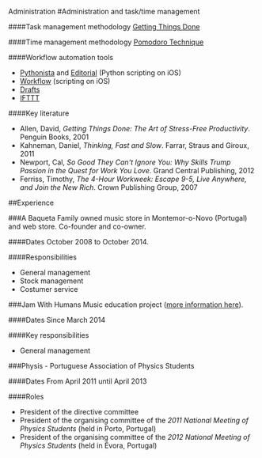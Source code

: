 Administration
#Administration and task/time management

####<a name="man-gtd"></a>Task management methodology
[Getting Things Done](http://gettingthingsdone.com)

####Time management methodology
[Pomodoro Technique](http://pomodorotechnique.com)

####<a name="man-auto"></a>Workflow automation tools
- [Pythonista](http://omz-software.com/pythonista/) and [Editorial](http://omz-software.com/editorial/) (Python scripting on iOS)
- [Workflow](https://workflow.is) (scripting on iOS)
- [Drafts](http://agiletortoise.com/drafts/)
- [IFTTT](http://agiletortoise.com/drafts/)

####Key literature
- Allen, David, *Getting Things Done: The Art of Stress-Free Productivity*. Penguin Books, 2001
- Kahneman, Daniel, *Thinking, Fast and Slow*. Farrar, Straus and Giroux, 2011
- Newport, Cal, *So Good They Can't Ignore You: Why Skills Trump Passion in the Quest for Work You Love*. Grand Central Publishing, 2012
- Ferriss, Timothy, *The 4-Hour Workweek: Escape 9-5, Live Anywhere, and Join the New Rich*. Crown Publishing Group, 2007

##Experience

###<a name="man-baqueta"></a>A Baqueta
Family owned music store in Montemor-o-Novo (Portugal) and web store. Co-founder and co-owner.

####Dates
October 2008 to October 2014.

####Responsibilities
- General management
- Stock management
- Costumer service

###<a name="man-humans"></a>Jam With Humans
Music education project ([more information here](../projects.html)).

####Dates
Since March 2014

####Key responsibilities
- General management

###<a name="man-physis"></a>Physis - Portuguese Association of Physics Students

####Dates
From April 2011 until April 2013

####Roles
- President of the directive committee
- President of the organising committee of the *2011 National Meeting of Physics Students* (held in Porto, Portugal)
- President of the organising committee of the *2012 National Meeting of Physics Students* (held in Évora, Portugal)
